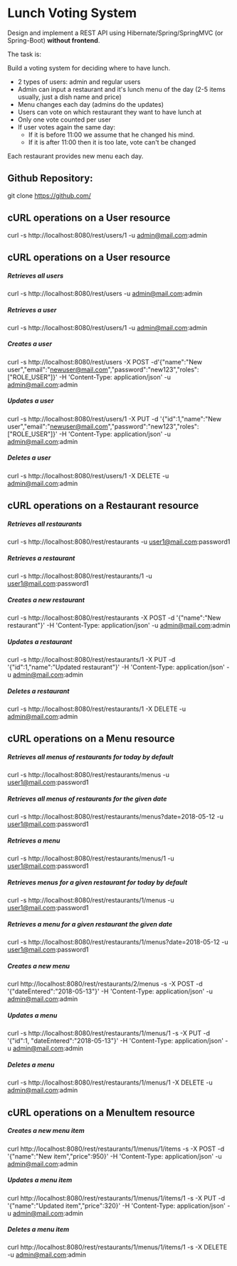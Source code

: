 # Lunch Voting System

Design and implement a REST API using Hibernate/Spring/SpringMVC (or Spring-Boot) **without frontend**.

The task is:

Build a voting system for deciding where to have lunch.

 * 2 types of users: admin and regular users
 * Admin can input a restaurant and it's lunch menu of the day (2-5 items usually, just a dish name and price)
 * Menu changes each day (admins do the updates)
 * Users can vote on which restaurant they want to have lunch at
 * Only one vote counted per user
 * If user votes again the same day:
    - If it is before 11:00 we assume that he changed his mind.
    - If it is after 11:00 then it is too late, vote can't be changed

Each restaurant provides new menu each day.

## Github Repository:

git clone https://github.com/
## cURL operations on a User resource
curl -s http://localhost:8080/rest/users/1 -u admin@mail.com:admin

## cURL operations on a User resource
##### Retrieves all users
curl -s http://localhost:8080/rest/users -u admin@mail.com:admin
##### Retrieves a user
curl -s http://localhost:8080/rest/users/1 -u admin@mail.com:admin
##### Creates a user
curl -s http://localhost:8080/rest/users -X POST -d'{"name":"New user","email":"newuser@mail.com","password":"new123","roles":["ROLE_USER"]}' -H 'Content-Type: application/json' -u admin@mail.com:admin
##### Updates a user
curl -s http://localhost:8080/rest/users/1 -X PUT -d '{"id":1,"name":"New user","email":"newuser@mail.com","password":"new123","roles":["ROLE_USER"]}' -H 'Content-Type: application/json' -u admin@mail.com:admin
##### Deletes a user
curl -s http://localhost:8080/rest/users/1 -X DELETE -u admin@mail.com:admin

## cURL operations on a Restaurant resource
##### Retrieves all restaurants
curl -s http://localhost:8080/rest/restaurants -u user1@mail.com:password1
##### Retrieves a restaurant
curl -s http://localhost:8080/rest/restaurants/1 -u user1@mail.com:password1
##### Creates a new restaurant
curl -s http://localhost:8080/rest/restaurants -X POST -d '{"name":"New restaurant"}' -H 'Content-Type: application/json' -u admin@mail.com:admin
##### Updates a restaurant
curl -s http://localhost:8080/rest/restaurants/1 -X PUT -d '{"id":1,"name":"Updated restaurant"}' -H 'Content-Type: application/json' -u admin@mail.com:admin
##### Deletes a restaurant
curl -s http://localhost:8080/rest/restaurants/1 -X DELETE -u admin@mail.com:admin

## cURL operations on a Menu resource 
##### Retrieves all menus of restaurants for today by default
curl -s http://localhost:8080/rest/restaurants/menus -u user1@mail.com:password1
##### Retrieves all menus of restaurants for the given date
curl -s http://localhost:8080/rest/restaurants/menus?date=2018-05-12 -u user1@mail.com:password1
##### Retrieves a menu
curl -s http://localhost:8080/rest/restaurants/menus/1 -u user1@mail.com:password1
##### Retrieves menus for a given restaurant for today by default
curl -s http://localhost:8080/rest/restaurants/1/menus -u user1@mail.com:password1
##### Retrieves a menu for a given restaurant the given date
curl -s http://localhost:8080/rest/restaurants/1/menus?date=2018-05-12 -u user1@mail.com:password1
##### Creates a new menu
curl http://localhost:8080/rest/restaurants/2/menus -s -X POST -d '{"dateEntered":"2018-05-13"}' -H 'Content-Type: application/json' -u admin@mail.com:admin
##### Updates a menu
curl -s http://localhost:8080/rest/restaurants/1/menus/1 -s -X PUT -d '{"id":1, "dateEntered":"2018-05-13"}' -H 'Content-Type: application/json' -u admin@mail.com:admin
##### Deletes a menu 
curl -s http://localhost:8080/rest/restaurants/1/menus/1 -X DELETE -u admin@mail.com:admin

## cURL operations on a MenuItem resource 
##### Creates a new menu item
curl http://localhost:8080/rest/restaurants/1/menus/1/items -s -X POST -d '{"name":"New item","price":950}' -H 'Content-Type: application/json' -u admin@mail.com:admin
##### Updates a menu item
curl http://localhost:8080/rest/restaurants/1/menus/1/items/1 -s -X PUT -d '{"name":"Updated item","price":320}' -H 'Content-Type: application/json' -u admin@mail.com:admin
##### Deletes a menu item
curl http://localhost:8080/rest/restaurants/1/menus/1/items/1 -s -X DELETE -u admin@mail.com:admin